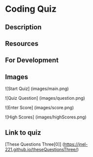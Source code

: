 # Coding Quiz

## Description

## Resources

## For Development

## Images

![Start Quiz] (images/main.png)

![Quiz Question] (images/question.png)

![Enter Score] (images/score.png)

![High Scores] (images/highScores.png)

## Link to quiz

[These Questions Three[0]] (https://jnel-221.github.io/theseQuestionsThree/)
